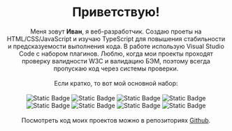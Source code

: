 <h1 align=center>Приветствую!</h1>
<p align="center">
  Меня зовут <b>Иван</b>, я веб-разработчик. Создаю проеты на HTML/CSS/JavaScript и изучаю TypeScript для повышения стабильности и предсказуемости выполнения кода. В работе использую Visual Studio Code с набором плагинов. Люблю, когда мои проекты проходят проверку валидности W3C и валидацию БЭМ, поэтому всегда пропускаю код через системы проверки.
<br><br>
Если кратко, то вот мой основной набор:
<br><br>
<img alt="Static Badge" src="https://img.shields.io/badge/CSS-%231572B6?logo=css3">
<img alt="Static Badge" src="https://img.shields.io/badge/HTML-%23E34F26?logo=html5&logoColor=%23FFFFFF">
<img alt="Static Badge" src="https://img.shields.io/badge/BEM-%23000000?logo=bem">
<img alt="Static Badge" src="https://img.shields.io/badge/JavaScript-%23F7DF1E?logo=javascript&logoColor=%23000000">
<img alt="Static Badge" src="https://img.shields.io/badge/Git-%23FFFFFF?logo=git&logoColor=%23F05032">
<img alt="Static Badge" src="https://img.shields.io/badge/VSCode-%23007ACC?logo=visualstudiocode">
<img alt="Static Badge" src="https://img.shields.io/badge/npm-%23CB3837?logo=npm">
<img alt="Static Badge" src="https://img.shields.io/badge/Webpack-%23FFFFFF?logo=webpack&logoColor=%238DD6F9">
<br><br>
Посмотреть код моих проектов можно в репозиториях <a href="https://github.com/ivan-lev?tab=repositories">Github</a>.<br>
